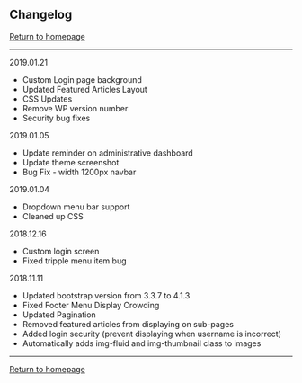 ## Changelog
[Return to homepage](https://github.com/OAWest/wp-theme)

---

2019.01.21
- Custom Login page background
- Updated Featured Articles Layout
- CSS Updates
- Remove WP version number
- Security bug fixes

2019.01.05
- Update reminder on administrative dashboard
- Update theme screenshot
- Bug Fix - width 1200px navbar

2019.01.04
- Dropdown menu bar support
- Cleaned up CSS

2018.12.16
- Custom login screen
- Fixed tripple menu item bug

2018.11.11
- Updated bootstrap version from 3.3.7 to 4.1.3
- Fixed Footer Menu Display Crowding
- Updated Pagination
- Removed featured articles from displaying on sub-pages
- Added login security (prevent displaying when username is incorrect)
- Automatically adds img-fluid and img-thumbnail class to images

---

[Return to homepage](https://github.com/OAWest/wp-theme)
